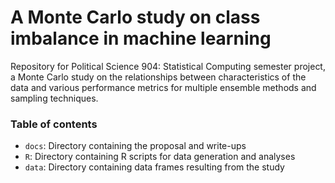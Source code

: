 # A Monte Carlo study on class imbalance in machine learning
Repository for Political Science 904: Statistical Computing semester project, a Monte Carlo study on the relationships between characteristics of the data and various performance metrics for multiple ensemble methods and sampling techniques.  

### Table of contents  
* `docs`: Directory containing the proposal and write-ups  
* `R`: Directory containing R scripts for data generation and analyses
* `data`: Directory containing data frames resulting from the study  
